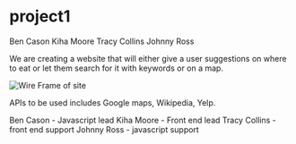 # project1

Ben Cason
Kiha Moore
Tracy Collins
Johnny Ross

We are creating a website that will either give a user suggestions on where to eat or let them search for it with keywords or on a map.

![Wire Frame of site](/assets/images/project1WireFrame.png)

APIs to be used includes Google maps, Wikipedia, Yelp.

Ben Cason - Javascript lead
Kiha Moore - Front end lead
Tracy Collins - front end support
Johnny Ross - javascript support
